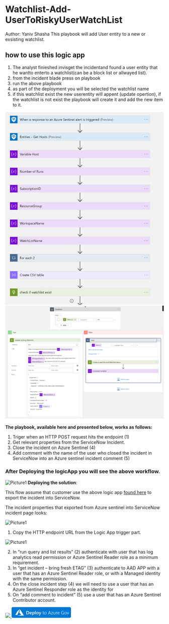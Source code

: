 #  Watchlist-Add-UserToRiskyUserWatchList

Author: Yaniv Shasha
This playbook will add User entity to a new or exsisting watchlist.

 

## how to use this logic app

1. The analyst finieshed invisget the incidentand found a user entity that he wantto enterto a watchlist(can be a block list or allwayed list).
2. from the incident blade press on playbook 
3. run the above playbook
4. as part of the deployment you will be selected the watchlist name 
5. if this watchlist exist the new userentity will appent (update opertion), if the watchlist is not exist the playbook will create it and add the new item to it.




 ![Picture0](./Graphics/HIgh1.png)
  ![Picture0](./Graphics/HIgh2.png)




**The playbook, available here and presented below, works as follows:**
1.	Triger when an HTTP POST request hits the endpoint (1)
2.	Get relevant properties from the ServiceNow Incident. 
3.	Close the incident on Azure Sentinel (4)
4.	Add comment with the name of the user who closed the incident in ServiceNow into an Azure sentinel incident comment (5) 

 ### After Deploying the logicApp you will see the above workflow.

 ![Picture1](./Graphics/playbook2_numbers.GIF)
**Deploying the solution**:

This flow assume that customer use the above logic app [found here](https://github.com/Azure/Azure-Sentinel/tree/master/Playbooks/Open-SNOW-Ticket) to export the incident into ServiceNow.

The incident properties that exported from Azure sentinel into ServiceNow incident page looks:

![Picture1](./Graphics/SNOW-Incident-View_visual.GIF)

1.	Copy the HTTP endpoint URL from the Logic App trigger part.

![Picture1](./Graphics/http_trigger.GIF)

2.	In “run query and list results” (2) authenticate with user that has log analytics read permission or Azure Sentinel Reader role as a minimum requirement.
3.	In “get incident – bring fresh ETAG” (3) authenticate to AAD APP with a user that has an Azure Sentinel Reader role, or with a Managed identity with the same permission.
4.	On the close incident step (4) we will need to use a user that has an Azure Sentinel Responder role as the identity for 
5.	On “add comment to incident” (5) use a user that has an Azure Sentinel Contributor account.


<a href="https://portal.azure.com/#create/Microsoft.Template/uri/https%3A%2F%2Fraw.githubusercontent.com%2FYaniv-Shasha%2FSentinel%2Fmaster%2FPlaybooks%2FClose-SentinelIncident-fromSNOW%2Fazuredeploy.json" target="_blank">
    <img src="https://aka.ms/deploytoazurebutton"/>
    
</a>

<a href="https://portal.azure.us/#create/Microsoft.Template/uri/https%3A%2F%2Fraw.githubusercontent.com%2FYaniv-Shasha%2FSentinel%2Fmaster%2FPlaybooks%2FClose-SentinelIncident-fromSNOW%2Fazuredeploy.json" target="_blank">
   <img src="https://raw.githubusercontent.com/Azure/azure-quickstart-templates/master/1-CONTRIBUTION-GUIDE/images/deploytoazuregov.png"/>
    
</a>
